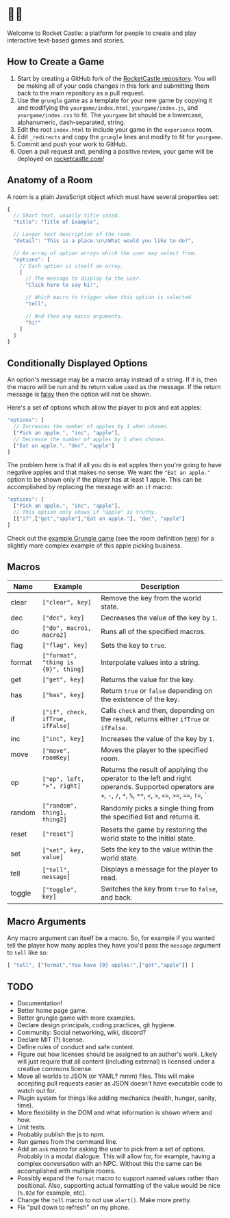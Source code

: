 # 🚀🏰

Welcome to Rocket Castle: a platform for people to create and play interactive text-based games and stories.

## How to Create a Game

1. Start by creating a GitHub fork of the [RocketCastle repository](https://github.com/bluefeet/RocketCastle). You will be making all of your code changes in this fork and submitting them back to the main repository as a pull request.
2. Use the `grungle` game as a template for your new game by copying it and modifying the `yourgame/index.html`, `yourgame/index.js`, and `yourgame/index.css` to fit.  The `yourgame` bit should be a lowercase, alphanumeric, dash-separated, string.
3. Edit the root `index.html` to include your game in the `experience` room.
4. Edit `_redirects` and copy the `grungle` lines and modify to fit for `yourgame`.
5. Commit and push your work to GitHub.
6. Open a pull request and, pending a positive review, your game will be deployed on [rocketcastle.com](https://rocketcastle.com)!

## Anatomy of a Room

A room is a plain JavaScript object which must have several properties set:

```js
{
  // Short text, usually title cased.
  "title": "Title of Example",

  // Longer text description of the room.
  "detail": "This is a place.\n\nWhat would you like to do?",

  // An array of option arrays which the user may select from.
  "options": [
    // Each option is itself an array.
    [
      // The message to display to the user.
      "Click here to say hi!",

      // Which macro to trigger when this option is selected.
      "tell",

      // And then any macro arguments.
      "hi!"
    ]
  ]
}
```

## Conditionally Displayed Options

An option's message may be a macro array instead of a string.  If it is, then the macro will be run and its return value used as the message.  If the return message is [falsy](https://developer.mozilla.org/en-US/docs/Glossary/Falsy) then the option will not be shown.

Here's a set of options which allow the player to pick and eat apples:

```js
"options": [
  // Increases the number of apples by 1 when chosen.
  ["Pick an apple.", "inc", "apple"],
  // Decrease the number of apples by 1 when chosen.
  ["Eat an apple.", "dec", "apple"]
]
```

The problem here is that if all you do is eat apples then you're going to have negative apples and that makes no sense.  We want the `"Eat an apple."` option to be shown only if the player has at least 1 apple.  This can be accomplished by replacing the message with an `if` macro:

```js
"options": [
  ["Pick an apple.", "inc", "apple"],
  // This option only shows if "apple" is truthy.
  [["if",["get","apple"],"Eat an apple."], "dec", "apple"]
]
```

Check out the [example Grungle game](https://rocketcastle.com/grungle/) (see the room definition [here](https://github.com/bluefeet/RocketCastle/blob/master/grungle/index.js)) for a slightly more complex example of this apple picking business.

## Macros

| Name | Example | Description |
| --- | --- | --- |
| clear | `["clear", key]` | Remove the key from the world state. |
| dec | `["dec", key]` | Decreases the value of the key by `1`. |
| do | `["do", macro1, macro2]` | Runs all of the specified macros. |
| flag | `["flag", key]` | Sets the key to `true`. |
| format | `["format", "thing is {0}", thing]` | Interpolate values into a string. |
| get | `["get", key]` | Returns the value for the key. |
| has | `["has", key]` | Return `true` or `false` depending on the existence of the key. |
| if | `["if", check, ifTrue, ifFalse]` | Calls `check` and then, depending on the result, returns either `ifTrue` or `ifFalse`. |
| inc | `["inc", key]` | Increases the value of the key by `1`. |
| move | `["move", roomKey]` | Moves the player to the specified room. |
| op | `["op", left, ">", right]` | Returns the result of applying the operator to the left and right operands. Supported operators are `+`, `-`, `/`, `*`, `%`, `**`, `<`, `>`, `<=`, `>=`, `==`, `!=`, `||`, and `&&`. |
| random | `["random", thing1, thing2]` | Randomly picks a single thing from the specified list and returns it. |
| reset | `["reset"]` | Resets the game by restoring the world state to the initial state. |
| set | `["set", key, value]` | Sets the key to the value within the world state. |
| tell | `["tell", message]` | Displays a message for the player to read. |
| toggle | `["toggle", key]` | Switches the key from `true` to `false`, and back. |

## Macro Arguments

Any macro argument can itself be a macro.  So, for example if you wanted tell the player how many apples they have you'd pass the `message` argument to `tell` like so:

```js
[ "tell", ["format","You have {0} apples!",["get","apple"]] ]
```

## TODO

- Documentation!
- Better home page game.
- Better grungle game with more examples.
- Declare design principals, coding practices, git hygiene.
- Community: Social networking, wiki, discord?
- Declare MIT (?) license.
- Define rules of conduct and safe content.
- Figure out how licenses should be assigned to an author's work.  Likely will just require that all content (including external) is licensed under a creative commons license.
- Move all worlds to JSON (or YAML? mmm) files.  This will make accepting pull requests easier as JSON doesn't have executable code to watch out for.
- Plugin system for things like adding mechanics (health, hunger, sanity, time).
- More flexibility in the DOM and what information is shown where and how.
- Unit tests.
- Probably publish the js to npm.
- Run games from the command line.
- Add an `ask` macro for asking the user to pick from a set of options. Probably in a modal dialogue. This will allow for, for example, having a complex conversation with an NPC. Without this the same can be accomplished with multiple rooms.
- Possibly expand the `format` macro to support named values rather than positional.  Also, supporting actual formatting of the value would be nice (`%.02d` for example, etc).
- Change the `tell` macro to not use `alert()`. Make more pretty.
- Fix "pull down to refresh" on my phone.
